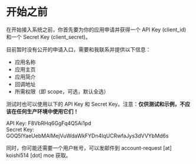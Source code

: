 # 开始之前

在开始接入系统之前，你首先要为你的应用申请并获得一个 API Key (client\_id) 和一个 Secret Key (client\_secret)。

目前暂时没有公开的申请入口，需要和我联系并提供以下信息：

- 应用名称
- 应用主页
- 应用简介
- 回调地址
- 所需权限（即 scope，可选，默认全选）

测试时也可以使用以下的 API Key 和 Secret Key。注意：**仅供测试和示例，不应该在任何生产环境中使用它们！**

API Key: F8VbRHq6GgFq4Q5Ai1pd
<br>
Secret Key: GOQ5lYaeUebMAlMejVuWdaWkFYDn4IqUCRwfaJys3dVVYbMd6s

同时，你可能还需要一个用户帐号，可以发邮件到 account-request [at] koishi514 [dot] moe 获取。
